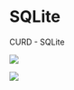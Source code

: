 # SQLite
CURD - SQLite

<a href="https://github.com/arifzayn/SQLite"><img src="https://forthebadge.com/images/badges/built-for-android.svg" /></a>

<a href="https://github.com/arifzayn/SQLite"><img src="https://forthebadge.com/images/badges/built-with-love.svg" /></a>
